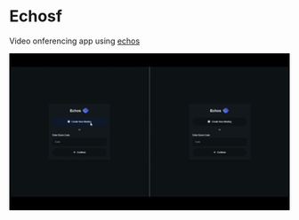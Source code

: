 # Echosf

Video onferencing app using [echos](https://github.com/Dyastin-0/echos)

![demo](https://github.com/Dyastin-0/echosf/blob/master/snapshots/demo.gif)
